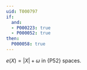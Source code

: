 ```yaml
---
uid: T000797
if:
  and:
  - P000223: true
  - P000052: true
then:
  P000058: true
---
```


$e(X) = \left| X \right| + \omega$ in {P52} spaces.
